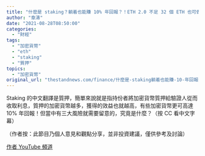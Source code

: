 ```yaml
---
title: "什麼是 staking？躺着也能賺 10% 年回報？！ETH 2.0 不足 32 個 ETH 也可做 staking！"
author: "章濤"
date: "2021-08-28T08:50:00"
categories:
  - "財經"
tags:
  - "加密貨幣"
  - "eth"
  - "staking"
  - "質押"
topics:
  - "加密貨幣"
original_url: "thestandnews.com/finance/什麼是-staking躺着也能賺-10-年回報eth20-不足-32-個-eth-也可做-staking"
---
```

Staking 的中文翻譯是質押，簡單來說就是指持份者將加密貨幣質押給驗證人從而收取利息，質押的加密貨幣越多，獲得的效益也就越高，有些加密貨幣更可高達 10% 年回報！但當中有三大風險就需要留意的，究竟是什麼？（按 CC 看中文字幕）

（作者按：此節目乃個人意見和觀點分享，並非投資建議，僅供參考及討論）

[作者 YouTube 頻道](http://web.archive.org/web/20211229133012/https://youtu.be/rs1ALpcNF8M)
